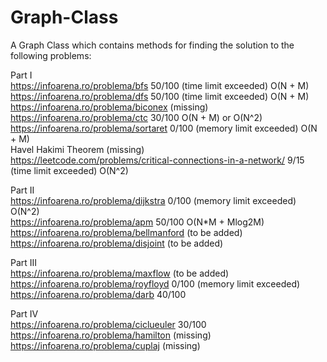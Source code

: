 # Graph-Class
A Graph Class which contains methods for finding the solution to the following problems:

Part I \
https://infoarena.ro/problema/bfs 50/100 (time limit exceeded) O(N + M) \
https://infoarena.ro/problema/dfs 50/100 (time limit exceeded) O(N + M) \
https://infoarena.ro/problema/biconex (missing) \
https://infoarena.ro/problema/ctc 30/100 O(N + M) or O(N^2) \
https://infoarena.ro/problema/sortaret 0/100 (memory limit exceeded) O(N + M) <br />
Havel Hakimi Theorem (missing) \
https://leetcode.com/problems/critical-connections-in-a-network/ 9/15 (time limit exceeded) O(N^2)

Part II \
https://infoarena.ro/problema/dijkstra 0/100 (memory limit exceeded) O(N^2) \
https://infoarena.ro/problema/apm 50/100 O(N*M + Mlog2M) \
https://infoarena.ro/problema/bellmanford (to be added) <br />
https://infoarena.ro/problema/disjoint (to be added) <br />

Part III \
https://infoarena.ro/problema/maxflow (to be added) \
https://infoarena.ro/problema/royfloyd 0/100 (memory limit exceeded) \
https://infoarena.ro/problema/darb 40/100

Part IV \
https://infoarena.ro/problema/ciclueuler 30/100 \
https://infoarena.ro/problema/hamilton (missing) \
https://infoarena.ro/problema/cuplaj (missing)
